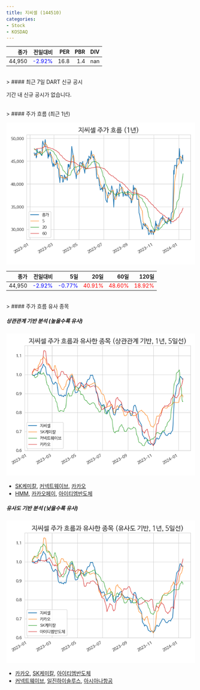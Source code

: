 ```yaml
---
title: 지씨셀 (144510)
categories:
- Stock
- KOSDAQ
---
```


|종가|전일대비|PER|PBR|DIV|
|---:|-------:|--:|--:|--:|
|44,950|<span style="color: blue">-2.92%</span>|16.8|1.4|nan|

<!-- more -->

<br>
> #### 최근 7일 DART 신규 공시

기간 내 신규 공시가 없습니다.

<br>
> #### 주가 흐름 (최근 1년)

![144510](/assets/images/stock/144510.png)

|종가|전일대비|5일|20일|60일|120일|
|---:|-------:|--:|---:|---:|----:|
|44,950|<span style="color: blue">-2.92%</span>|<span style="color: blue">-0.77%</span>|<span style="color: red">40.91%</span>|<span style="color: red">48.60%</span>|<span style="color: red">18.92%</span>|

<br>
> #### 주가 흐름 유사 종목

##### 상관관계 기반 분석 (높을수록 유사)
![144510](/assets/images/stock/144510_corr.png)
- [SK케미칼](/285130/), [커넥트웨이브](/119860/), [카카오](/035720/)
- [HMM](/011200/), [카카오페이](/377300/), [아이티엠반도체](/084850/)

##### 유사도 기반 분석 (낮을수록 유사)
![144510](/assets/images/stock/144510_sim.png)
- [카카오](/035720/), [SK케미칼](/285130/), [아이티엠반도체](/084850/)
- [커넥트웨이브](/119860/), [일진하이솔루스](/271940/), [아시아나항공](/020560/)